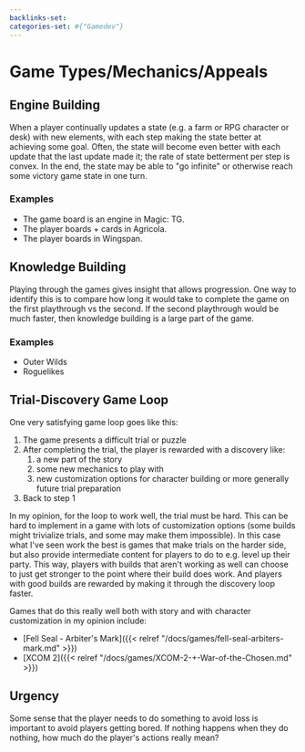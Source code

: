 ```yaml
---
backlinks-set: 
categories-set: #{"Gamedev"}
---
```

# Game Types/Mechanics/Appeals

## Engine Building

When a player continually updates a state (e.g. a farm or RPG character or
desk) with new elements, with each step making the state better at achieving
some goal.  Often, the state will become even better with each update that the
last update made it; the rate of state betterment per step is convex.  In the
end, the state may be able to "go infinite" or otherwise reach some victory
game state in one turn.

### Examples

 - The game board is an engine in Magic: TG.
 - The player boards + cards in Agricola.
 - The player boards in Wingspan.
 

## Knowledge Building

Playing through the games gives insight that allows progression.
One way to identify this is to compare how long it would take to complete the
game on the first playthrough vs the second.
If the second playthrough would be much faster, then knowledge building is a
large part of the game.

### Examples

 - Outer Wilds
 - Roguelikes


## Trial-Discovery Game Loop

One very satisfying game loop goes like this:

1. The game presents a difficult trial or puzzle
1. After completing the trial, the player is rewarded with a discovery like:
   1. a new part of the story
   1. some new mechanics to play with
   1. new customization options for character building or more generally future
      trial preparation
1. Back to step 1

In my opinion, for the loop to work well, the trial must be hard. This can be
hard to implement in a game with lots of customization options (some builds
might trivialize trials, and some may make them impossible). In this case what
I've seen work the best is games that make trials on the harder side, but also
provide intermediate content for players to do to e.g. level up their party.
This way, players with builds that aren't working as well can choose to just
get stronger to the point where their build does work. And players with good
builds are rewarded by making it through the discovery loop faster.

Games that do this really well both with story and with character customization
in my opinion include:

 - [Fell Seal - Arbiter's Mark]({{< relref "/docs/games/fell-seal-arbiters-mark.md" >}})
 - [XCOM 2]({{< relref "/docs/games/XCOM-2-+-War-of-the-Chosen.md" >}})

## Urgency

Some sense that the player needs to do something to avoid loss is important to
avoid players getting bored. If nothing happens when they do nothing, how much
do the player's actions really mean?